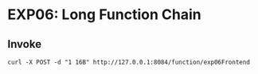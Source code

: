 # EXP06: Long Function Chain

## Invoke

```shell
curl -X POST -d "1 16B" http://127.0.0.1:8084/function/exp06Frontend
```